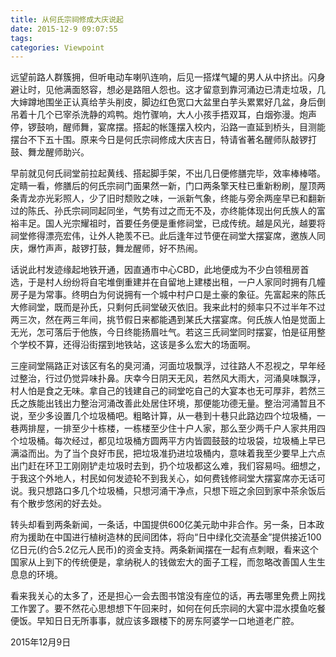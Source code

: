 ```yaml
---
title: 从何氏宗祠修成大庆说起
date: 2015-12-9 09:07:55
tags:
categories: Viewpoint
---
```


远望前路人群簇拥，但听电动车喇叭连响，后见一搭煤气罐的男人从中挤出。闪身避让时，见他满面怒容，想必是路阻人怨也。这才留意到靠河涌边已清走垃圾，几大婶蹲地围坐正认真给芋头削皮，脚边红色宽口大盆里白芋头累累好几盆，身后倒吊着十几个已宰杀洗静的鸡鸭。炮竹骤响，大人小孩手捂双耳，白烟弥漫。炮声停，锣鼓响，醒师舞，宴席摆。搭起的帐篷摆入校内，沿路一直延到桥头，目测能摆台不下五十围。原来今日是何氏宗祠修成大庆吉日，特请省著名醒师队敲锣打鼓、舞龙醒师助兴。

<!--more-->

早前就见何氏祠堂前拉起黄线、搭起脚手架，不出几日便修膳完毕，效率棒棒嗒。定睛一看，修膳后的何氏宗祠门面果然一新，门口两条擎天柱已重新粉刷，屋顶两条青龙亦光彩照人，少了旧时颓败之味，一派新气象，终能与旁余两座早已和翻新过的陈氏、孙氏宗祠同起同坐，气势有过之而无不及，亦终能体现出何氏族人的富裕丰足。国人光宗耀祖时，首要任务便是重修祠堂，已成传统。越是风光，越要将祠堂修得漂亮宏伟，让外人艳羡不已。此后逢年过节便在祠堂大摆宴席，邀族人同庆，爆竹声声，敲锣打鼓，舞龙醒师，好不热闹。

话说此村发迹缘起地铁开通，因直通市中心CBD，此地便成为不少白领租房首选，于是村人纷纷将自宅堆倒重建并在自留地上建楼出租，一户人家同时拥有几幢房子是为常事。终明白为何说拥有一个城中村户口是土豪的象征。先富起来的陈氏大修祠堂，既而是孙氏，只剩何氏祠堂破灭依旧。我来此村的频率只不过半年不过两三次，然在两三年间，挑节假日来都能遇到某氏大摆宴席。何氏族人怕是觉面上无光，怎可落后于他族，今日终能扬眉吐气。若这三氏祠堂同时摆宴，怕是征用整个学校不算，还得沿街摆到地铁站，这该是多么宏大的场面啊。

三座祠堂隔路正对该区有名的臭河涌，河面垃圾飘浮，过往路人不忍视之，早年经过整治，行过仍觉异味扑鼻。庆幸今日阴天无风，若然风大雨大，河涌臭味飘浮，村人怕是食之无味。拿自己的钱建自己的祠堂吃自己的大宴本也无可厚非，若然三氏之族能出钱出力整治河涌改善此处居住环境，那便能功德无量。整治河涌暂且不说，至少多设置几个垃圾桶吧。粗略计算，从一巷到十巷只此路边四个垃圾桶，一巷两排屋，一排至少十栋楼，一栋楼至少住十户人家，那么至少两千户人家共用四个垃圾桶。每次经过，都见垃圾桶方圆两平方内皆圆鼓鼓的垃圾袋，垃圾桶上早已满溢而出。为了当个良好市民，把垃圾准扔进垃圾桶内，意味着我至少要早上六点出门赶在环卫工刚刚铲走垃圾时去到，扔个垃圾都这么难，我们容易吗。细想之，于我这个外地人，村民如何发迹轮不到我关心，如何费钱修祠堂大摆宴席亦无话可说。我只想路口多几个垃圾桶，只想河涌干净点，只想下班之余回到家中茶余饭后有个散步悠闲的好去处。

转头却看到两条新闻，一条话，中国提供600亿美元助中非合作。另一条，日本政府为援助在中国进行植树造林的民间团体，将向“日中绿化交流基金”提供接近100亿日元(约合5.2亿元人民币)的资金支持。两条新闻摆在一起有点刺眼，看来这个国家从上到下的传统便是，拿纳税人的钱做宏大的面子工程，而忽略改善国人生生息息的环境。

看来我关心的太多了，还是担心一会去图书馆没有座位的话，再去哪里免费上网找工作罢了。要不然花心思想想下午回来时，如何在何氏宗祠的大宴中混水摸鱼吃餐便饭。早知日日无所事事，就应该多跟楼下的房东阿婆学一口地道老广腔。

2015年12月9日